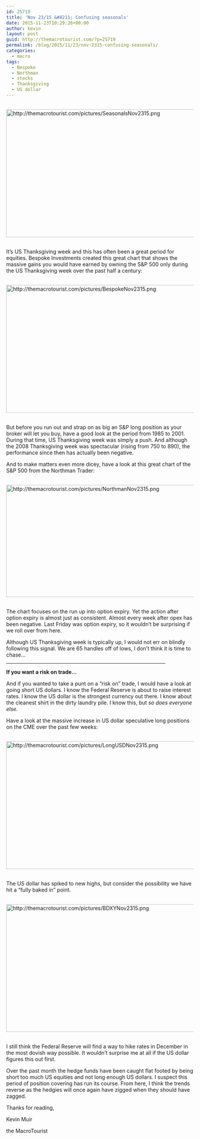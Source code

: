 ```yaml
---
id: 25719
title: 'Nov 23/15 &#8211; Confusing seasonals'
date: 2015-11-23T10:29:26+00:00
author: kevin
layout: post
guid: http://themacrotourist.com/?p=25719
permalink: /blog/2015/11/23/nov-2315-confusing-seasonals/
categories:
  - macro
tags:
  - Bespoke
  - Northman
  - stocks
  - Thanksgiving
  - US dollar
---
```


  <img src="http://themacrotourist.com/pictures/SeasonalsNov2315.png" style="margin:30px auto;display:block;" alt="http://themacrotourist.com/pictures/SeasonalsNov2315.png" width="600" height="342">

It&#8217;s US Thanksgiving week and this has often been a great period for equities. Bespoke Investments created this great chart that shows the massive gains you would have earned by owning the S&P 500 only during the US Thanksgiving week over the past half a century:


  <img src="http://themacrotourist.com/pictures/BespokeNov2315.png" style="margin:30px auto;display:block;" alt="http://themacrotourist.com/pictures/BespokeNov2315.png" width="600" height="342">

But before you run out and strap on as big an S&P long position as your broker will let you buy, have a good look at the period from 1985 to 2001. During that time, US Thanksgiving week was simply a push. And although the 2008 Thanksgiving week was spectacular (rising from 750 to 890), the performance since then has actually been negative.

And to make matters even more dicey, have a look at this great chart of the S&P 500 from the Northman Trader:


  <img src="http://themacrotourist.com/pictures/NorthmanNov2315.png" style="margin:30px auto;display:block;" alt="http://themacrotourist.com/pictures/NorthmanNov2315.png" width="600" height="300">

The chart focuses on the run up into option expiry. Yet the action after option expiry is almost just as consistent. Almost every week after opex has been negative. Last Friday was option expiry, so it wouldn&#8217;t be surprising if we roll over from here.

Although US Thanksgiving week is typically up, I would not err on blindly following this signal. We are 65 handles off of lows, I don&#8217;t think it is time to chase&#8230;

<hr size="3" width="85%" />

**If you want a risk on trade&#8230;**

And if you wanted to take a punt on a &#8220;risk on&#8221; trade, I would have a look at going short US dollars. I know the Federal Reserve is about to raise interest rates. I know the US dollar is the strongest currency out there. I know about the cleanest shirt in the dirty laundry pile. I know this, but _so does everyone else._

Have a look at the massive increase in US dollar speculative long positions on the CME over the past few weeks:


  <img src="http://themacrotourist.com/pictures/LongUSDNov2315.png" style="margin:30px auto;display:block;" alt="http://themacrotourist.com/pictures/LongUSDNov2315.png" width="600" height="342">

The US dollar has spiked to new highs, but consider the possibility we have hit a &#8220;fully baked in&#8221; point.


  <img src="http://themacrotourist.com/pictures/BDXYNov2315.png" style="margin:30px auto;display:block;" alt="http://themacrotourist.com/pictures/BDXYNov2315.png" width="600" height="342">

I still think the Federal Reserve will find a way to hike rates in December in the most dovish way possible. It wouldn&#8217;t surprise me at all if the US dollar figures this out first.

Over the past month the hedge funds have been caught flat footed by being short too much US equities and not long enough US dollars. I suspect this period of position covering has run its course. From here, I think the trends reverse as the hedgies will once again have zigged when they should have zagged.

Thanks for reading,
  
Kevin Muir
  
the MacroTourist